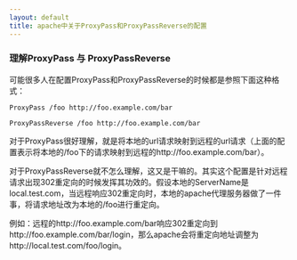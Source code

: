 ```yaml
---
layout: default
title: apache中关于ProxyPass和ProxyPassReverse的配置
---
```




### 理解ProxyPass 与 ProxyPassReverse ###

可能很多人在配置ProxyPass和ProxyPassReverse的时候都是参照下面这种格式：

    ProxyPass /foo http://foo.example.com/bar

    ProxyPassReverse /foo http://foo.example.com/bar

<!--more-->

对于ProxyPass很好理解，就是将本地的url请求映射到远程的url请求（上面的配置表示将本地的/foo下的请求映射到远程的http://foo.example.com/bar）。

对于ProxyPassReverse就不怎么理解，这又是干嘛的。其实这个配置是针对远程请求出现302重定向的时候发挥其功效的。假设本地的ServerName是local.test.com，当远程响应302重定向时，本地的apache代理服务器做了一件事，将请求地址改为本地的/foo进行重定向。

例如：远程的http://foo.example.com/bar响应302重定向到http://foo.example.com/bar/login，那么apache会将重定向地址调整为http://local.test.com/foo/login。
